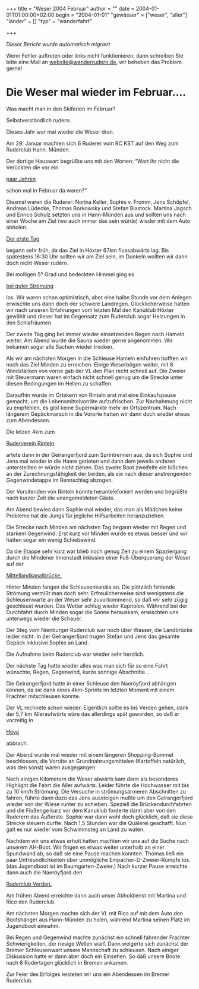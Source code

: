 +++
title = "Weser 2004 Februar"
author = ""
date = 2004-01-01T01:00:00+02:00
begin = "2004-01-01"
"gewässer" = ["weser", "aller"]
"länder" = []
"typ" = "wanderfahrt"

+++


*Dieser Bericht wurde automatisch migriert*

Wenn Fehler auftreten oder links nicht funktionieren, dann schreiben Sie bitte eine Mail an website@wanderrudern.de, wir beheben das Problem gerne!



# Die Weser mal wieder im Februar....


Was macht man in den Skiferien im Februar?

Selbstverständlich rudern.

Dieses Jahr war mal wieder die Weser dran.

Am 29. Januar machten sich 6 Ruderer vom RC KST auf den Weg zum Ruderclub Hann. Münden.

Der dortige Hauswart begrüßte uns mit den Worten: “Wart ihr nicht die Verückten die vor ein

[paar Jahren](/berichte/2004/hauptteil_weser01)

schon mal in Februar da waren?”

Diesmal waren die Ruderer: Norina Keller, Sophie v. Fromm, Jens Schöpfel, Andreas Lüdecke, Thomas Borkowsky und Stefan Biastock. Martina Jagsch und Enrico Schulz setzten uns in Hann-Münden aus und sollten uns nach einer Woche am Ziel (wo auch immer das sein würde) wieder mit dem Auto abholen.

[Der erste Tag](/berichte/2004/hannmuenden)

begann sehr früh, da das Ziel in Höxter 67km flussabwärts lag. Bis spätestens 16:30 Uhr sollten wir am Ziel sein, im Dunkeln wollten wir dann doch nicht Weser rudern.

Bei molligen 5° Grad und bedeckten Himmel ging es

[bei guter Strömung](/berichte/2004/aufdemfluss)

los. Wir waren schon optimistisch, aber eine halbe Stunde vor dem Anlegen erwischte uns dann doch der schwere Landregen. Glücklicherweise hatten wir nach unseren Erfahrungen vom letzten Mal den Kanuklub Höxter gewählt und dieser hat im Gegensatz zum Ruderclub sogar Heizungen in den Schlafräumen.

Der zweite Tag ging bei immer wieder einsetzenden Regen nach Hameln weiter. Am Abend wurde die Sauna wieder gerne angenommen. Wir bekamen sogar alle Sachen wieder trocken.

Als wir am nächsten Morgen in die Schleuse Hameln einfuhren hofften wir noch das Ziel Minden zu erreichen. Einige Weserbögen weiter, mit 6 Windstärken von vorne gab der VL den Plan recht schnell auf. Die Zweier mit Steuermann waren einfach nicht schnell genug um die Strecke unter diesen Bedingungen im Hellen zu schaffen.

Daraufhin wurde im Ortskern von Rinteln erst mal eine Einkaufspause gemacht, um die Lebensmittelvorräte aufzufrischen. Zur Nachahmung nicht zu empfehlen, es gibt keine Supermärkte mehr im Ortszentrum. Nach längerem Gepäckmarsch in die Vororte hatten wir dann doch wieder etwas zum Abendessen.

Die letzen 4km zum

[Ruderverein Rinteln](/berichte/2004/rinteln)

artete dann in der Geirangerfjord zum Sprintrennen aus, da sich Sophie und Jens mal wieder in die Haare gerieten und dann dem jeweils anderen unterstellten er würde nicht ziehen. Das zweite Boot zweifelte ein bißchen an der Zurechnungsfähigkeit der beiden, als sie nach dieser anstrengenden Gegenwindetappe im Rennschlag abzogen.

Der Vorsitenden von Rinteln konnte herantelefoniert werden und begrüßte nach kurzer Zeit die unangemeldeten Gäste.

Am Abend bewies dann Sophie mal wieder, das man als Mädchen keine Probleme hat die Jungs für jegliche Hilfsarbeiten heranzuziehen.

Die Strecke nach Minden am nächsten Tag begann wieder mit Regen und starkem Gegenwind. Erst kurz vor Minden wurde es etwas besser und wir hatten sogar ein wenig Schiebewind.

Da die Etappe sehr kurz war blieb noch genug Zeit zu einem Spaziergang durch die Mindener Innenstadt inklusive einer Fuß-Überquerung der Weser auf der

[Mittellandkanalbrücke.](/berichte/2004/minden)

Hinter Minden fangen die Schleusenkanäle an. Die plötzlich fehlende Strömung vermißt man doch sehr. Erfreulicherweise sind wenigstens die Schleusenwarte an der Weser sehr zuvorkommend, so daß wir sehr zügig geschleust wurden. Das Wetter schlug wieder Kapriolen. Während bei der Durchfahrt durch Minden sogar die Sonne herauskam, erwischten uns unterwegs wieder die Schauer.

Der Steg vom Nienburger Ruderclub war noch über Wasser, die Landbrücke leider nicht. In der Geirangerfjord trugen Stefan und Jens das gesamte Gepäck inklusive Sophie an Land.

Die Aufnahme beim Ruderclub war wieder sehr herzlich.

Der nächste Tag hatte wieder alles was man sich für so eine Fahrt wünschte, Regen, Gegenwind, kurze sonnige Abschnitte...

Die Geirangerfjord hatte in einer Schleuse den Naeröyfjord abhängen können, da sie dank eines 4km-Sprints im letzten Moment mit einem Frachter mitschleusen konnte.

Der VL rechnete schon wieder. Eigentlich sollte es bis Verden gehen, dank der 5,7 km Alleraufwärts wäre das allerdings spät geworden, so daß er vorzeitig in

[Hoya](/berichte/2004/hoya)

abbrach.

Der Abend wurde mal wieder mit einem längeren Shopping-Bummel beschlossen, die Vorräte an Grundnahrungsmittelen (Kartoffeln natürlich, was den sonst) waren ausgegangen

Nach einigen Kilometern die Weser abwärts kam dann als besonderes Highlight die Fahrt die Aller aufwärts. Leider führte die Hochwasser mit bis zu 10 km/h Strömung. Die Versuche in strömungsärmeren Abschnitten zu fahren, führte dann dazu das Jens aussteigen mußte um den Geirangerfjord wieder von der Wiese runter zu schieben. Speziell die Brückendurchfahrten und die Flußenge kurz vor dem Kanuklub forderte dann aber von den Ruderern das Äußerste. Sophie war dann wohl doch glücklich, daß sie diese Strecke steuern durfte. Nach 1,5 Stunden war die Quälerei geschafft. Nun galt es nur wieder vom Schwimmsteg an Land zu waten.

Nachdem wir uns etwas erholt hatten machten wir uns auf die Suche nach unserem AH-Boot. Wir fingen es etwas weiter unterhalb an einer Spundwand ab, so daß sie eine Pause machen konnten. Thomas ließ ein paar Unfreundlichkeiten über unmögliche Empacher-D-Zweier-Rümpfe los. (das Jugendboot ist im Baumgarten-Zweier.) Nach kurzer Pause erreichte dann auch die Naeröyfjord den

[Ruderclub Verden.](/berichte/2004/verden)

Am frühen Abend erreichte dann auch unser Abholdienst mit Martina und Rico den Ruderclub.

Am nächsten Morgen machte sich der VL mit Rico auf mit dem Auto den Bootshänger aus Hann-Münden zu holen, während Martina seinen Platz im Jugendboot einnahm.

Bei Regen und Gegenwind machte zunächst ein schnell fahrender Frachter Schwierigkeiten, der riesige Wellen warf. Dann weigerte sich zunächst der Bremer Schleusenwart unsere Mannschaft zu schleusen. Nach einiger Diskussion hatte er dann aber doch ein Einsehen. So daß unsere Boote nach 8 Rudertagen glücklich in Bremen ankamen.

Zur Feier des Erfolges leisteten wir uns ein Abendessen im Bremer Ruderclub.